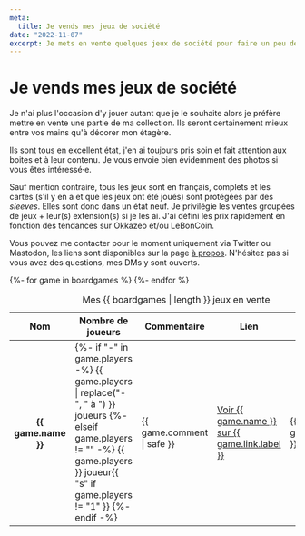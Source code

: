 ```yaml
---
meta:
  title: Je vends mes jeux de société
date: "2022-11-07"
excerpt: Je mets en vente quelques jeux de société pour faire un peu de place.
---
```


# Je vends mes jeux de société

Je n'ai plus l'occasion d'y jouer autant que je le souhaite alors je préfère mettre en vente une partie de ma collection.
Ils seront certainement mieux entre vos mains qu'à décorer mon étagère.

Ils sont tous en excellent état, j'en ai toujours pris soin et fait attention aux boites et à leur contenu. Je vous envoie bien évidemment des photos si vous êtes intéressé·e.

Sauf mention contraire, tous les jeux sont en français, complets et les cartes (s'il y en a et que les jeux ont été joués) sont protégées par des <i lang="en">sleeves</i>. Elles sont donc dans un état neuf.
Je privilégie les ventes groupées de jeux + leur(s) extension(s) si je les ai. J'ai défini les prix rapidement en fonction des tendances sur Okkazeo et/ou LeBonCoin.

Vous pouvez me contacter pour le moment uniquement via Twitter ou Mastodon, les liens sont disponibles sur la page [à propos](/fr/a-propos/). N'hésitez pas si vous avez des questions, mes DMs y sont ouverts.

<div class="table-responsive">
  <table>
    <caption>Mes {{ boardgames | length }} jeux en vente</caption>
    <thead>
      <tr>
        <th scope="col">Nom</th>
        <th scope="col">Nombre de joueurs</th>
        <th scope="col">Commentaire</th>
        <th scope="col">Lien</th>
        <th scope="col">Prix</th>
      </tr>
    </thead>
    <tbody>
      {%- for game in boardgames %}
      <tr>
        <th scope="row">{{ game.name }}</th>
        <td>
          {%- if "-" in game.players -%}
            {{ game.players | replace("-", " à ") }} joueurs
          {%- elseif game.players != "" -%}
            {{ game.players }} joueur{{ "s" if game.players != "1" }}
          {%- endif -%}
        </td>
        <td>{{ game.comment | safe }}</td>
        <td>
          <a href="{{ game.link.href }}" title="Voir {{ game.name }} sur {{ game.link.label }}"><span class="sr-only">Voir {{ game.name }} sur </span>{{ game.link.label }}</a>
        </td>
        <td>{{ game.price }}&nbsp;€</td>
      </tr>
      {%- endfor %}
    </tbody>
  </table>
</div>
